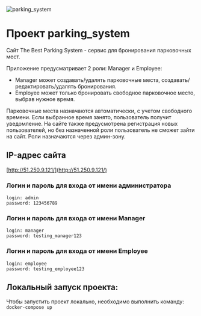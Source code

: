 ![parking_system](https://github.com/InaraShalfei/parking_system/actions/workflows/main.yml/badge.svg)

# Проект parking_system
Сайт The Best Parking System - сервис для бронирования парковочных мест.

Приложение предусматривает 2 роли: Manager и Employee:
+ Manager может создавать/удалять парковочные места, создавать/редактировать/удалять бронирования.
+ Employee может только бронировать свободное парковочное место, выбрав нужное время.

Парковочные места назначаются автоматически, с учетом свободного времени. Если выбранное время занято, пользователь получит уведомление.
На сайте также предусмотрена регистрация новых пользователей, но без назначенной роли пользователь не сможет зайти на сайт.
Роли назначаются через админ-зону.

## IP-адрес сайта
[http://51.250.9.121/](http://51.250.9.121/)

### Логин и пароль для входа от имени администратора
```
login: admin
password: 123456789
```

### Логин и пароль для входа от имени Manager
```
login: manager
password: testing_manager123
```

### Логин и пароль для входа от имени Employee
```
login: employee
password: testing_employee123
```

## Локальный запуск проекта:
Чтобы запустить проект локально, необходимо выполнить команду: `docker-compose up`
